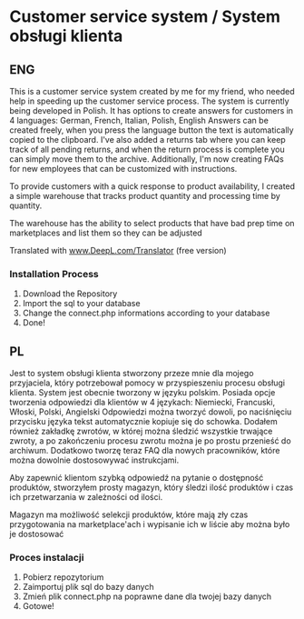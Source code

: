 # Customer service system / System obsługi klienta


<h2>ENG</h2>

  This is a customer service system created by me for my friend, who needed help in speeding up the customer service process. The system is currently being developed in Polish.
  It has options to create answers for customers in 4 languages: German, French, Italian, Polish, English Answers can be created freely, when you press the language button the text is automatically copied to the clipboard.
  I've also added a returns tab where you can keep track of all pending returns, and when the return process is complete you can simply move them to the archive.
  Additionally, I'm now creating FAQs for new employees that can be customized with instructions.

  To provide customers with a quick response to product availability, I created a simple warehouse that tracks product quantity and processing time by quantity.

  The warehouse has the ability to select products that have bad prep time on marketplaces and list them so they can be adjusted

  Translated with www.DeepL.com/Translator (free version)

<h3>Installation Process</h3>
  
  <ol>
    <li>Download the Repository</li>
    <li>Import the sql to your database</li>
    <li>Change the connect.php informations according to your database</li>
    <li>Done!</li>
  </ol>
  
  
  <h2>PL</h2>
  
  Jest to system obsługi klienta stworzony przeze mnie dla mojego przyjaciela, który potrzebował pomocy w przyspieszeniu procesu obsługi klienta. System jest obecnie tworzony w języku polskim.
  Posiada opcje tworzenia odpowiedzi dla klientów w 4 językach: Niemiecki, Francuski, Włoski, Polski, Angielski Odpowiedzi można tworzyć dowoli, po naciśnięciu przycisku języka tekst automatycznie kopiuje się do schowka.
  Dodałem również zakładkę zwrotów, w której można śledzić wszystkie trwające zwroty, a po zakończeniu procesu zwrotu można je po prostu przenieść do archiwum.
  Dodatkowo tworzę teraz FAQ dla nowych pracowników, które można dowolnie dostosowywać instrukcjami.

  Aby zapewnić klientom szybką odpowiedź na pytanie o dostępność produktów, stworzyłem prosty magazyn, który śledzi ilość produktów i czas ich przetwarzania w zależności od ilości.

  Magazyn ma możliwość selekcji produktów, które mają zły czas przygotowania na marketplace'ach i wypisanie ich w liście aby można było je dostosować
  
  <h3>Proces instalacji</h3>
  
  <ol>
    <li>Pobierz repozytorium</li>
    <li>Zaimportuj plik sql do bazy danych</li>
    <li>Zmień plik connect.php na poprawne dane dla twojej bazy danych</li>
    <li>Gotowe!</li>
  </ol>
